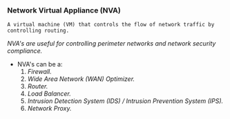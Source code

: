 ### Network Virtual Appliance (NVA)
	A virtual machine (VM) that controls the flow of network traffic by controlling routing.
*NVA's are useful for controlling perimeter networks and network security compliance.*

- NVA's can be a:
	1. *Firewall.*
	2. *Wide Area Network (WAN) Optimizer.*
	3. *Router.*
	4. *Load Balancer.*
	5. *Intrusion Detection System (IDS) / Intrusion Prevention System (IPS).*
	6. *Network Proxy.*